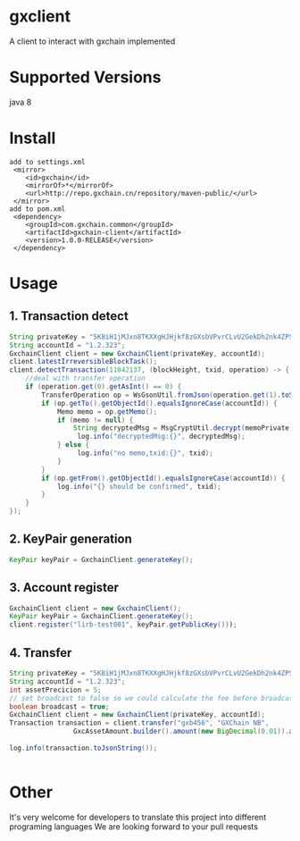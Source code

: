 # gxclient
A client to interact with gxchain implemented
# Supported Versions
java 8
# Install

```
add to settings.xml
 <mirror>
    <id>gxchain</id>
    <mirrorOf>*</mirrorOf>
    <url>http://repo.gxchain.cn/repository/maven-public/</url>
 </mirror>
add to pom.xml
 <dependency>
    <groupId>com.gxchain.common</groupId>
    <artifactId>gxchain-client</artifactId>
    <version>1.0.0-RELEASE</version>
 </dependency>
```

# Usage

## 1. Transaction detect

``` java
String privateKey = "5K8iH1jMJxn8TKXXgHJHjkf8zGXsbVPvrCLvU2GekDh2nk4ZPSF";
String accountId = "1.2.323";
GxchainClient client = new GxchainClient(privateKey, accountId);
client.latestIrreversibleBlockTask();
client.detectTransaction(11042137, (blockHeight, txid, operation) -> {
    //deal with transfer operation
    if (operation.get(0).getAsInt() == 0) {
        TransferOperation op = WsGsonUtil.fromJson(operation.get(1).toString(), TransferOperation.class);
        if (op.getTo().getObjectId().equalsIgnoreCase(accountId)) {
            Memo memo = op.getMemo();
            if (memo != null) {
                String decryptedMsg = MsgCryptUtil.decrypt(memoPrivate, memo.getSource().toString(), memo.getNonce().longValue(), memo.getByteMessage());
                 log.info("decryptedMsg:{}", decryptedMsg);
            } else {
                 log.info("no memo,txid:{}", txid);
            }
        }
        if (op.getFrom().getObjectId().equalsIgnoreCase(accountId)) {
            log.info("{} should be confirmed", txid);
        }
    }
});
```

## 2. KeyPair generation
``` java
KeyPair keyPair = GxchainClient.generateKey();
```
## 3. Account register
``` java
GxchainClient client = new GxchainClient();
KeyPair keyPair = GxchainClient.generateKey();
client.register("lirb-test001", keyPair.getPublicKey()));
```
## 4. Transfer
``` java
String privateKey = "5K8iH1jMJxn8TKXXgHJHjkf8zGXsbVPvrCLvU2GekDh2nk4ZPSF";
String accountId = "1.2.323";
int assetPrecicion = 5;
// set broadcast to false so we could calculate the fee before broadcasting
boolean broadcast = true;
GxchainClient client = new GxchainClient(privateKey, accountId);
Transaction transaction = client.transfer("gxb456", "GXChain NB",
                GxcAssetAmount.builder().amount(new BigDecimal(0.01)).assetId("1.3.1").precision(assetPrecicion).build(), broadcast);
     
log.info(transaction.toJsonString());
        
```

# Other

It's very welcome for developers to translate this project into different programing languages
We are looking forward to your pull requests
